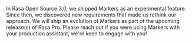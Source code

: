 In Rasa Open Source 3.0, we shipped Markers as an experimental feature. Since then, we discovered
new requirements that made us rethink our approach. We will ship an evolution of Markers as part
of the upcoming release(s) of Rasa Pro. Please reach out if you were using Markers with your production
assistant, we're keen to engage with you!
